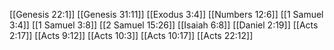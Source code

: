 [[Genesis 22:1]]
[[Genesis 31:11]]
[[Exodus 3:4]]
[[Numbers 12:6]]
[[1 Samuel 3:4]]
[[1 Samuel 3:8]]
[[2 Samuel 15:26]]
[[Isaiah 6:8]]
[[Daniel 2:19]]
[[Acts 2:17]]
[[Acts 9:12]]
[[Acts 10:3]]
[[Acts 10:17]]
[[Acts 22:12]]

